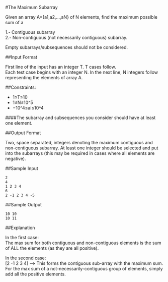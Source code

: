 #The Maximum Subarray

Given an array A={a1,a2,…,aN} of N elements, find the maximum possible sum of a

  1.- Contiguous subarray  
  2.- Non-contiguous (not necessarily contiguous) subarray.  

Empty subarrays/subsequences should not be considered.

##Input Format

First line of the input has an integer T. T cases follow.  
Each test case begins with an integer N. In the next line, N integers follow representing the elements of array A.

##Constraints:

+ 1≤T≤10  
+ 1≤N≤10^5  
+ −10^4≤ai≤10^4  

####The subarray and subsequences you consider should have at least one element.

##Output Format

Two, space separated, integers denoting the maximum contiguous and non-contiguous subarray. At least one integer should be selected and put into the subarrays (this may be required in cases where all elements are negative).

##Sample Input

```
2  
4  
1 2 3 4  
6  
2 -1 2 3 4 -5  
```

##Sample Output

```
10 10
10 11
```

##Explanation

In the first case:  
The max sum for both contiguous and non-contiguous elements is the sum of ALL the elements (as they are all positive).

In the second case:  
[2 -1 2 3 4] --> This forms the contiguous sub-array with the maximum sum. 
For the max sum of a not-necessarily-contiguous group of elements, simply add all the positive elements.

